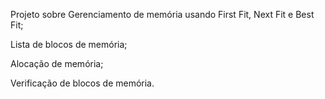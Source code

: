 Projeto sobre Gerenciamento de memória usando First Fit, Next Fit e Best Fit;

Lista de blocos de memória;

Alocação de memória;

Verificação de blocos de memória.
